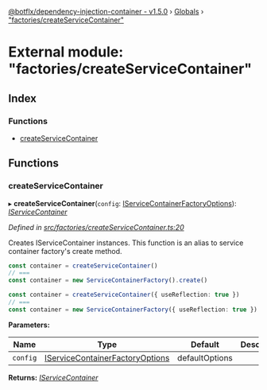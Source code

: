[@botflx/dependency-injection-container - v1.5.0](../README.md) › [Globals](../globals.md) › ["factories/createServiceContainer"](_factories_createservicecontainer_.md)

# External module: "factories/createServiceContainer"

## Index

### Functions

* [createServiceContainer](_factories_createservicecontainer_.md#createservicecontainer)

## Functions

###  createServiceContainer

▸ **createServiceContainer**(`config`: [IServiceContainerFactoryOptions](../interfaces/_factories_iservicecontainerfactoryoptions_.iservicecontainerfactoryoptions.md)): *[IServiceContainer](../interfaces/_iservicecontainer_.iservicecontainer.md)*

*Defined in [src/factories/createServiceContainer.ts:20](https://github.com/botflux/dependency-injection-container/blob/f4a99c3/src/factories/createServiceContainer.ts#L20)*

Creates IServiceContainer instances. This function is an alias to service container factory's create method.

```typescript
const container = createServiceContainer()
// ===
const container = new ServiceContainerFactory().create()

const container = createServiceContainer({ useReflection: true })
// ===
const container = new ServiceContainerFactory({ useReflection: true }).create()
```

**Parameters:**

Name | Type | Default | Description |
------ | ------ | ------ | ------ |
`config` | [IServiceContainerFactoryOptions](../interfaces/_factories_iservicecontainerfactoryoptions_.iservicecontainerfactoryoptions.md) |  defaultOptions |   |

**Returns:** *[IServiceContainer](../interfaces/_iservicecontainer_.iservicecontainer.md)*
